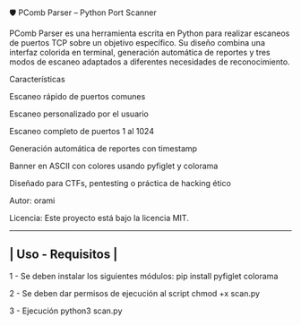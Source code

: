 🛡️ PComb Parser – Python Port Scanner

PComb Parser es una herramienta escrita en Python para realizar escaneos de puertos TCP sobre un objetivo específico. Su diseño combina una interfaz colorida en terminal, generación automática de reportes y tres modos de escaneo adaptados a diferentes necesidades de reconocimiento.

Características

Escaneo rápido de puertos comunes

Escaneo personalizado por el usuario

Escaneo completo de puertos 1 al 1024

Generación automática de reportes con timestamp

Banner en ASCII con colores usando pyfiglet y colorama

Diseñado para CTFs, pentesting o práctica de hacking ético

Autor: orami

Licencia: Este proyecto está bajo la licencia MIT. 

 ------------------
| Uso - Requisitos |
 ------------------
1 - Se deben instalar los siguientes módulos:
    pip install pyfiglet colorama

2 - Se deben dar permisos de ejecución al script
    chmod +x scan.py

3 - Ejecución
    python3 scan.py
